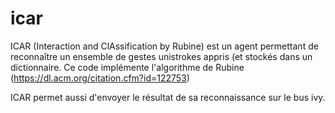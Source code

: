 # icar
ICAR (Interaction and ClAssification by Rubine) est un agent permettant de reconna&icirc;tre un ensemble de gestes unistrokes appris (et stock&eacute;s dans un dictionnaire. Ce code impl&eacute;mente l'algorithme de Rubine (https://dl.acm.org/citation.cfm?id=122753)

ICAR permet aussi d'envoyer le r&eacute;sultat de sa reconnaissance sur le bus ivy.

